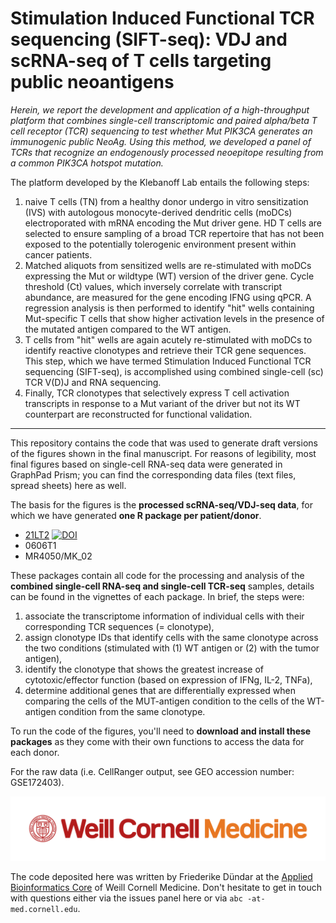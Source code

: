 # Stimulation Induced Functional TCR sequencing (SIFT-seq): VDJ and scRNA-seq of T cells targeting public neoantigens

*Herein, we report the development and application of a high-throughput platform that combines single-cell transcriptomic and paired alpha/beta T cell receptor (TCR) sequencing to test whether Mut PIK3CA generates an immunogenic public NeoAg. Using this method, we developed a panel of TCRs that recognize an endogenously processed neoepitope resulting from a common PIK3CA hotspot mutation.*

The platform developed by the Klebanoff Lab entails the following steps:

1. naive T cells (TN) from a healthy donor undergo in vitro sensitization (IVS) with autologous monocyte-derived dendritic cells (moDCs) electroporated with mRNA encoding the Mut driver gene. HD T cells are selected to ensure sampling of a broad TCR repertoire that has not been exposed to the potentially tolerogenic environment present within cancer patients.
2. Matched aliquots from sensitized wells are re-stimulated with moDCs expressing the Mut or wildtype (WT) version of the driver gene. Cycle threshold (Ct) values, which inversely correlate with transcript abundance, are measured for the gene encoding IFNG using qPCR. A regression analysis is then performed to identify "hit" wells containing Mut-specific T cells that show higher activation levels in the presence of the mutated antigen compared to the WT antigen.
3. T cells from "hit" wells are again acutely re-stimulated with moDCs to identify reactive clonotypes and retrieve their TCR gene sequences. This step, which we have termed Stimulation Induced Functional TCR sequencing (SIFT-seq), is accomplished using combined single-cell (sc) TCR V(D)J and RNA sequencing. 
4. Finally, TCR clonotypes that selectively express T cell activation transcripts in response to a Mut variant of the driver but not its WT counterpart are reconstructed for functional validation. 

--------------------------------------

This repository contains the code that was used to generate draft versions of the figures shown in the final manuscript. 
For reasons of legibility, most final figures based on single-cell RNA-seq data were generated in GraphPad Prism; you can find the corresponding data files (text files, spread sheets) here as well. 

The basis for the figures is the **processed scRNA-seq/VDJ-seq data**, for which we have generated **one R package per patient/donor**.

* [21LT2](https://github.com/abcwcm/Klebanoff21LT2) [![DOI](https://zenodo.org/badge/465661359.svg)](https://zenodo.org/badge/latestdoi/465661359)
* 0606T1
* MR4050/MK_02

These packages contain all code for the processing and analysis of the **combined single-cell RNA-seq and single-cell TCR-seq** samples, details can be found in the vignettes of each package.
In brief, the steps were:

1. associate the transcriptome information of individual cells with their corresponding TCR sequences (= clonotype), 
2. assign clonotype IDs that identify cells with the same clonotype across the two conditions (stimulated with (1) WT antigen or (2) with the tumor antigen),
3. identify the clonotype that shows the greatest increase of cytotoxic/effector function (based on expression of IFNg, IL-2, TNFa),
4. determine additional genes that are differentially expressed when comparing the cells of the MUT-antigen condition to the cells of the WT-antigen condition from the same clonotype.

To run the code of the figures, you'll need to **download and install these packages** as they come with their own functions to access the data for each donor.

For the raw data (i.e. CellRanger output, see GEO accession number: GSE172403).

![](https://raw.githubusercontent.com/abcwcm/Scott2019/master/WCM_MB_LOGO_HZSS1L_CLR_RGB.png)

The code deposited here was written by Friederike Dündar at the [Applied Bioinformatics Core](https://abc.med.cornell.edu) of Weill Cornell Medicine.
Don't hesitate to get in touch with questions either via the issues panel here or via `abc -at- med.cornell.edu`.


